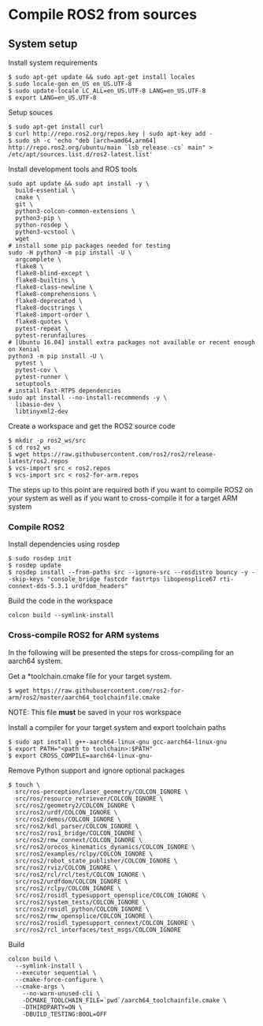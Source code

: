 # Compile ROS2 from sources



## System setup


Install system requirements
```
$ sudo apt-get update && sudo apt-get install locales
$ sudo locale-gen en_US en_US.UTF-8
$ sudo update-locale LC_ALL=en_US.UTF-8 LANG=en_US.UTF-8
$ export LANG=en_US.UTF-8
```

Setup souces
```
$ sudo apt-get install curl
$ curl http://repo.ros2.org/repos.key | sudo apt-key add -
$ sudo sh -c 'echo "deb [arch=amd64,arm64] http://repo.ros2.org/ubuntu/main `lsb_release -cs` main" > /etc/apt/sources.list.d/ros2-latest.list'
```

Install development tools and ROS tools

```
sudo apt update && sudo apt install -y \
  build-essential \
  cmake \
  git \
  python3-colcon-common-extensions \
  python3-pip \
  python-rosdep \
  python3-vcstool \
  wget
# install some pip packages needed for testing
sudo -H python3 -m pip install -U \
  argcomplete \
  flake8 \
  flake8-blind-except \
  flake8-builtins \
  flake8-class-newline \
  flake8-comprehensions \
  flake8-deprecated \
  flake8-docstrings \
  flake8-import-order \
  flake8-quotes \
  pytest-repeat \
  pytest-rerunfailures
# [Ubuntu 16.04] install extra packages not available or recent enough on Xenial
python3 -m pip install -U \
  pytest \
  pytest-cov \
  pytest-runner \
  setuptools
# install Fast-RTPS dependencies
sudo apt install --no-install-recommends -y \
  libasio-dev \
  libtinyxml2-dev
```

Create a workspace and get the ROS2 source code
```
$ mkdir -p ros2_ws/src
$ cd ros2_ws
$ wget https://raw.githubusercontent.com/ros2/ros2/release-latest/ros2.repos
$ vcs-import src < ros2.repos
$ vcs-import src < ros2-for-arm.repos
```

The steps up to this point are required both if you want to compile ROS2 on your system as well as if you want to cross-compile it for a target ARM system

### Compile ROS2

Install dependencies using rosdep

```
$ sudo rosdep init
$ rosdep update
$ rosdep install --from-paths src --ignore-src --rosdistro bouncy -y --skip-keys "console_bridge fastcdr fastrtps libopensplice67 rti-connext-dds-5.3.1 urdfdom_headers"
```

Build the code in the workspace

```
colcon build --symlink-install
```


### Cross-compile ROS2 for ARM systems

In the following will be presented the steps for cross-compiling for an aarch64 system.

Get a *toolchain.cmake file for your target system.


```
$ wget https://raw.githubusercontent.com/ros2-for-arm/ros2/master/aarch64_toolchainfile.cmake
```

NOTE: This file **must** be saved in your ros workspace

Install a compiler for your target system and export toolchain paths

```
$ sudo apt install g++-aarch64-linux-gnu gcc-aarch64-linux-gnu
$ export PATH="<path to toolchain>:$PATH"
$ export CROSS_COMPILE=aarch64-linux-gnu-
```

Remove Python support and ignore optional packages

```
$ touch \
  src/ros-perception/laser_geometry/COLCON_IGNORE \
  src/ros/resource_retriever/COLCON_IGNORE \
  src/ros2/geometry2/COLCON_IGNORE \
  src/ros2/urdf/COLCON_IGNORE \
  src/ros2/demos/COLCON_IGNORE \
  src/ros2/kdl_parser/COLCON_IGNORE \
  src/ros2/ros1_bridge/COLCON_IGNORE \
  src/ros2/rmw_connext/COLCON_IGNORE \
  src/ros2/orocos_kinematics_dynamics/COLCON_IGNORE \
  src/ros2/examples/rclpy/COLCON_IGNORE \
  src/ros2/robot_state_publisher/COLCON_IGNORE \
  src/ros2/rviz/COLCON_IGNORE \
  src/ros2/rcl/rcl/test/COLCON_IGNORE \
  src/ros2/urdfdom/COLCON_IGNORE \
  src/ros2/rclpy/COLCON_IGNORE \
  src/ros2/rosidl_typesupport_opensplice/COLCON_IGNORE \
  src/ros2/system_tests/COLCON_IGNORE \
  src/ros2/rosidl_python/COLCON_IGNORE \
  src/ros2/rmw_opensplice/COLCON_IGNORE \
  src/ros2/rosidl_typesupport_connext/COLCON_IGNORE \
  src/ros2/rcl_interfaces/test_msgs/COLCON_IGNORE

```

Build 
```
colcon build \
  --symlink-install \
  --executor sequential \
  --cmake-force-configure \
  --cmake-args \
    --no-warn-unused-cli \
    -DCMAKE_TOOLCHAIN_FILE=`pwd`/aarch64_toolchainfile.cmake \
    -DTHIRDPARTY=ON \
    -DBUILD_TESTING:BOOL=OFF
```

